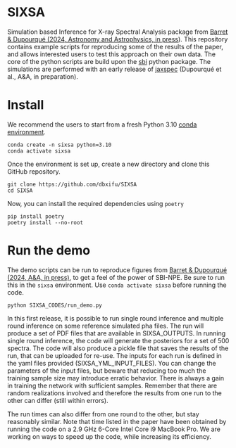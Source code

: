 # SIXSA
Simulation based Inference for X-ray Spectral Analysis package from [Barret & Dupourqué (2024, Astronomy and Astrophysics, in press](https://arxiv.org/pdf/2401.06061.pdf)). This repository contains example scripts for reproducing some of the results of the paper, and allows interested users to test this approach on their own data.
The core of the python scripts are build upon the [sbi](https://sbi-dev.github.io/sbi/) python package. The simulations are performed with an early release of [jaxspec](https://jaxspec.readthedocs.io/en/latest/) (Dupourqué et al., A&A, in preparation).
# Install 
We recommend the users to start from a fresh Python 3.10 [conda environment](https://conda.io/projects/conda/en/latest/user-guide/install/index.html). 

```
conda create -n sixsa python=3.10
conda activate sixsa
```

Once the environment is set up, create a new directory and clone this GitHub repository.

```
git clone https://github.com/dbxifu/SIXSA
cd SIXSA
```

Now, you can install the required dependencies using `poetry`

```
pip install poetry
poetry install --no-root
```

# Run the demo 

The demo scripts can be run to reproduce figures from [Barret & Dupourqué (2024, A&A, in press)](https://arxiv.org/pdf/2401.06061.pdf), to get a feel of the power of SBI-NPE. Be sure to run this in the `sixsa` environment. Use `conda activate sixsa` before running the code.

```
python SIXSA_CODES/run_demo.py
```
In this first release, it is possible to run single round inference and multiple round inference on some reference 
simulated pha files. The run will produce a set of PDF files that are available in SIXSA_OUTPUTS. In running single 
round inference, the code will generate the posteriors for a set of 500 spectra. The code will also produce a pickle file 
that saves the results of the run, that can be uploaded for re-use.
The inputs for each run is defined in the yaml files provided (SIXSA_YML_INPUT_FILES). You can change the parameters of the input files, 
but beware that reducing too much the training sample size may introduce erratic behavior. There is always a 
gain in training the network with sufficient samples.
Remember that there are random realizations involved and therefore the results from one run to the other can differ 
(still within errors). 

The run times can also differ from one round to the other, but stay reasonably similar. 
Note that time listed in the paper have been obtained by running the code on a 2.9 GHz 6-Core Intel Core i9 MacBook Pro. 
We are working on ways to speed up the code, while increasing its efficiency.
